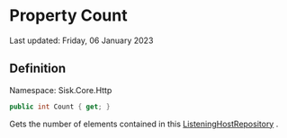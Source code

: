 # Property Count
Last updated: Friday, 06 January 2023

## Definition
Namespace: Sisk.Core.Http

```csharp
public int Count { get; }
```

Gets the number of elements contained in this [ListeningHostRepository](/spec/Sisk/Core/Http/ListeningHostRepository) .


